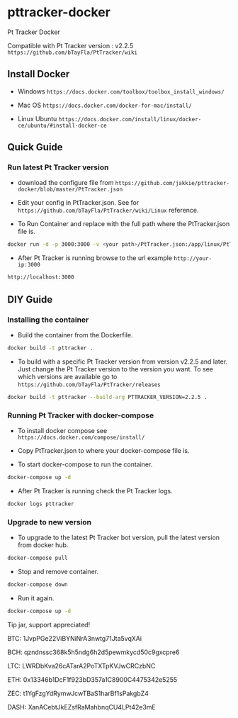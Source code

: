 # pttracker-docker

Pt Tracker Docker

Compatible with Pt Tracker version : v2.2.5
`https://github.com/bTayFla/PtTracker/wiki`

## Install Docker

- Windows `https://docs.docker.com/toolbox/toolbox_install_windows/`

- Mac OS `https://docs.docker.com/docker-for-mac/install/`

- Linux Ubuntu `https://docs.docker.com/install/linux/docker-ce/ubuntu/#install-docker-ce`

## Quick Guide

### Run latest Pt Tracker version

- download the configure file from `https://github.com/jakkie/pttracker-docker/blob/master/PtTracker.json`

- Edit your config in PtTracker.json. See for `https://github.com/bTayFla/PtTracker/wiki/Linux` reference.

- To Run Container and replace <your path> with the full path where the PtTracker.json file is.

```bash
docker run -d -p 3000:3000 -v <your path>/PtTracker.json:/app/linux/PtTracker/PtTracker.json jakkie/pttracker-docker
```

- After Pt Tracker is running browse to the url example `http://your-ip:3000`

```bash
http://localhost:3000
```

## DIY Guide

### Installing the container

- Build the container from the Dockerfile.

```bash
docker build -t pttracker .
```

- To build with a specific Pt Tracker version from version v2.2.5 and later. Just change the Pt Tracker version to the version you want. To see which versions are available go to `https://github.com/bTayFla/PtTracker/releases`

```bash
docker build -t pttracker --build-arg PTTRACKER_VERSION=2.2.5 .
```

### Running Pt Tracker with docker-compose

- To install docker compose see `https://docs.docker.com/compose/install/`

- Copy PtTracker.json to where your docker-compose file is.

- To start docker-compose to run the container.

```bash
docker-compose up -d
```

- After Pt Tracker is running check the Pt Tracker logs.

```bash
docker logs pttracker
```

### Upgrade to new version

- To upgrade to the latest Pt Tracker bot version, pull the latest version from docker hub.

```bash
docker-compose pull
```

- Stop and remove container.

```bash
docker-compose down
```

- Run it again.

```bash
docker-compose up -d
```

Tip jar, support appreciated!

BTC: 1JvpPGe22ViBYNiNrA3nwtg71Jta5vqXAi

BCH: qzndnssc368k5h5ndg6h2d5pewmkycd50c9gxcpre6

LTC: LWRDbKva26cATarA2PoTXTpKVJwCRCzbNC

ETH: 0x13346b1DcF1f923bD357a1C8900C4475342e5255

ZEC: t1YgFzgYdRymwJcwTBaS1harBf1sPakgbZ4

DASH: XanACebtJkEZsfRaMahbnqCU4LPt42e3mE